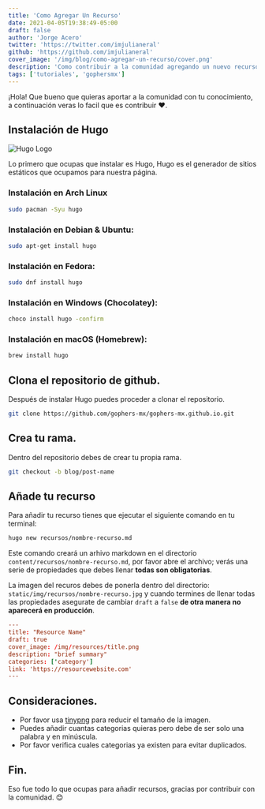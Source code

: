 ```yaml
---
title: 'Como Agregar Un Recurso'
date: 2021-04-05T19:38:49-05:00
draft: false
author: 'Jorge Acero'
twitter: 'https://twitter.com/imjulianeral'
github: 'https://github.com/imjulianeral'
cover_image: '/img/blog/como-agregar-un-recurso/cover.png'
description: 'Como contribuir a la comunidad agregando un nuevo recurso'
tags: ['tutoriales', 'gophersmx']
---
```


¡Hola! Que bueno que quieras aportar a la comunidad con tu conocimiento, a continuación veras lo facil que es contribuir ❤️.

## Instalación de Hugo

![Hugo Logo](https://upload.wikimedia.org/wikipedia/commons/thumb/a/af/Logo_of_Hugo_the_static_website_generator.svg/1024px-Logo_of_Hugo_the_static_website_generator.svg.png 'Hugo Logo')

Lo primero que ocupas que instalar es Hugo, Hugo es el generador de sitios estáticos que ocupamos para nuestra página.

### Instalación en Arch Linux

```bash
sudo pacman -Syu hugo
```

### Instalación en Debian & Ubuntu:

```bash
sudo apt-get install hugo
```

### Instalación en Fedora:

```bash
sudo dnf install hugo
```

### Instalación en Windows (Chocolatey):

```bash
choco install hugo -confirm
```

### Instalación en macOS (Homebrew):

```bash
brew install hugo
```

## Clona el repositorio de github.

Después de instalar Hugo puedes proceder a clonar el repositorio.

```bash
git clone https://github.com/gophers-mx/gophers-mx.github.io.git
```

## Crea tu rama.

Dentro del repositorio debes de crear tu propia rama.

```bash
git checkout -b blog/post-name
```

## Añade tu recurso

Para añadir tu recurso tienes que ejecutar el siguiente comando en tu terminal:

```bash
hugo new recursos/nombre-recurso.md
```

Este comando creará un arhivo markdown en el directorio `content/recursos/nombre-recurso.md`, por favor abre el archivo; verás una serie de propiedades que debes llenar **todas son obligatorias**.

La imagen del recuros debes de ponerla dentro del directorio: `static/img/recursos/nombre-recurso.jpg` y cuando termines de llenar todas las propiedades asegurate de cambiar `draft` a `false` **de otra manera no aparecerá en producción**.

```toml
---
title: "Resource Name"
draft: true
cover_image: /img/resources/title.png
description: "brief summary"
categories: ['category']
link: 'https://resourcewebsite.com'
---
```

## Consideraciones.

- Por favor usa [tinypng](https://tinypng.com/) para reducir el tamaño de la imagen.
- Puedes añadir cuantas categorias quieras pero debe de ser solo una palabra y en minúscula.
- Por favor verifica cuales categorias ya existen para evitar duplicados.

## Fin.

Eso fue todo lo que ocupas para añadir recursos, gracias por contribuir con la comunidad. 😊
